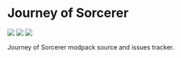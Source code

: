 # Journey of Sorcerer
[![](https://img.shields.io/badge/license-All%20Rights%20Reserved-orange?style=for-the-badge)](https://www.curseforge.com/project/472429/license)
[![](https://img.shields.io/badge/For%20Minecraft-1.16.5%20-orange?style=for-the-badge)](https://www.curseforge.com/minecraft/modpacks/journey-of-sorcerer/files)
[![](https://img.shields.io/badge/Requires-Forge%20-orange?style=for-the-badge)](https://files.minecraftforge.net/net/minecraftforge/forge/)

Journey of Sorcerer modpack source and issues tracker.
